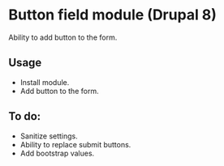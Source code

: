 # Button field module (Drupal 8)

Ability to add button to the form.

## Usage

- Install module.
- Add button to the form.

## To do:

- Sanitize settings.
- Ability to replace submit buttons.
- Add bootstrap values.